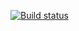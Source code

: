 [![Build status](https://ci.appveyor.com/api/projects/status/43t1835thr7vak10/branch/main?svg=true)](https://ci.appveyor.com/project/vv-z/patterns-task2/branch/main)
